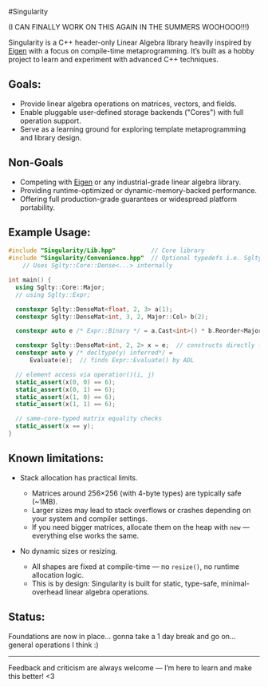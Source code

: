 
#Singularity

(I CAN FINALLY WORK ON THIS AGAIN IN THE SUMMERS WOOHOOO!!!)

Singularity is a C++ header-only Linear Algebra library heavily inspired by [Eigen](https://eigen.tuxfamily.org/index.php?title=Main_Page) with a focus on compile-time metaprogramming. It’s built as a hobby project to learn and experiment with advanced C++ techniques.

## Goals:
- Provide linear algebra operations on matrices, vectors, and fields.
- Enable pluggable user-defined storage backends ("Cores") with full operation support.
- Serve as a learning ground for exploring template metaprogramming and library design.

## Non-Goals
- Competing with [Eigen](https://eigen.tuxfamily.org/index.php?title=Main_Page) or any industrial-grade linear algebra library.
- Providing runtime-optimized or dynamic-memory-backed performance.
- Offering full production-grade guarantees or widespread platform portability.

## Example Usage:
```cpp
#include "Singularity/Lib.hpp"          // Core library
#include "Singularity/Convenience.hpp"  // Optional typedefs i.e. Sglty::DenseMat<...>
    // Uses Sglty::Core::Dense<...> internally

int main() {
  using Sglty::Core::Major;
  // using Sglty::Expr;

  constexpr Sglty::DenseMat<float, 2, 3> a(1);
  constexpr Sglty::DenseMat<int, 3, 2, Major::Col> b(2);

  constexpr auto e /* Expr::Binary */ = a.Cast<int>() * b.Reorder<Major::Row>();

  constexpr Sglty::DenseMat<int, 2, 2> x = e;  // constructs directly from e
  constexpr auto y /* decltype(y) inferred*/ =
      Evaluate(e);  // finds Expr::Evaluate() by ADL

  // element access via operatior()(i, j)
  static_assert(x(0, 0) == 6);
  static_assert(x(0, 1) == 6);
  static_assert(x(1, 0) == 6);
  static_assert(x(1, 1) == 6);

  // same-core-typed matrix equality checks
  static_assert(x == y);
}
```

## Known limitations:
- Stack allocation has practical limits.
  - Matrices around 256×256 (with 4-byte types) are typically safe (~1MB).
  - Larger sizes may lead to stack overflows or crashes depending on your system and compiler settings.
  - If you need bigger matrices, allocate them on the heap with `new` — everything else works the same.

- No dynamic sizes or resizing.
  - All shapes are fixed at compile-time — no `resize()`, no runtime allocation logic.
  - This is by design: Singularity is built for static, type-safe, minimal-overhead linear algebra operations.

## Status:
Foundations are now in place... gonna take a 1 day break and go on... general operations I think :)

---

Feedback and criticism are always welcome — I’m here to learn and make this better! <3
